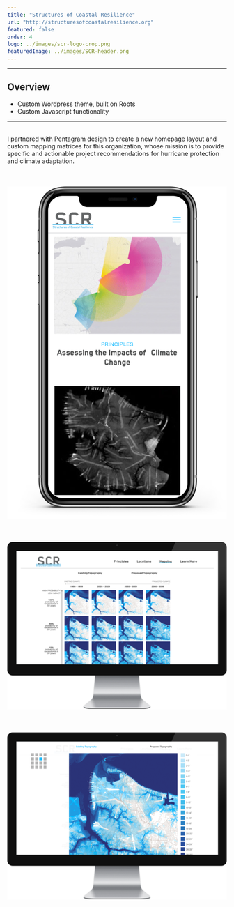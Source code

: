 ```yaml
---
title: "Structures of Coastal Resilience"
url: "http://structuresofcoastalresilience.org"
featured: false
order: 4
logo: ../images/scr-logo-crop.png
featuredImage: ../images/SCR-header.png
---
```


---

## Overview

- Custom Wordpress theme, built on Roots
- Custom Javascript functionality

---

<br />
I partnered with Pentagram design to create a new homepage layout and custom mapping matrices for this organization, whose mission is to provide specific and actionable project recommendations for hurricane protection and climate adaptation. 

<div class="cpnImageWrapper" style="margin-top: 50px; margin-bottom: 50px;">
  <img src="../images/SCR-home-ios.png" />
</div>

<div class="cpnImageWrapper" style="margin-top: 50px; margin-bottom: 50px;">
  <img src="../images/SCR-map-inmonitor-1088.png" />
</div>

<div class="cpnImageWrapper" style="margin-top: 50px; margin-bottom: 50px;">
  <img src="../images/SCR-matrix-inmonitor-1088.png" />
</div>


